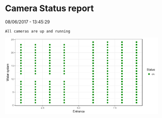 Camera Status report
================
08/06/2017 - 13:45:29

    All cameras are up and running

![](camreport_files/figure-markdown_github/unnamed-chunk-2-1.png)
